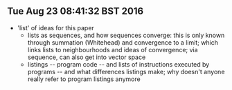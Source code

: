 


## Tue Aug 23 08:41:32 BST 2016

- 'list' of ideas for this paper
    - lists as sequences, and how sequences converge: this is only known through summation (Whitehead) and convergence to a limit; which links lists to neighbourhoods and ideas of convergence; via sequence, can also get into vector space
    - listings -- program code -- and lists of instructions executed by programs  -- and what differences listings make; why doesn't anyone really refer to program listings anymore



